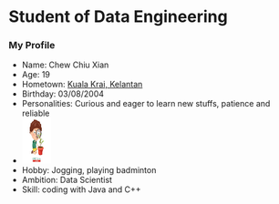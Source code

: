 # Student of Data Engineering
### My Profile
- Name: Chew Chiu Xian
- Age: 19
- Hometown: [Kuala Krai, Kelantan](https://www.google.com/maps/place/Kuala+Krai,+Kelantan/@5.4296709,101.8549791,10z/data=!3m1!4b1!4m6!3m5!1s0x31b670a18abc418f:0xb744c535a768028f!8m2!3d5.530813!4d102.2018512!16zL20vMGZ0NXE4?entry=ttu)
- Birthday: 03/08/2004
- Personalities: Curious and eager to learn new stuffs, patience and reliable
- <img src="/images/depositphotos_190573646-stock-illustration-vector-illustration-curious-kid-emotion.jpg" height=80 width=50>
- Hobby: Jogging, playing badminton
- Ambition: Data Scientist
- Skill: coding with Java and C++

